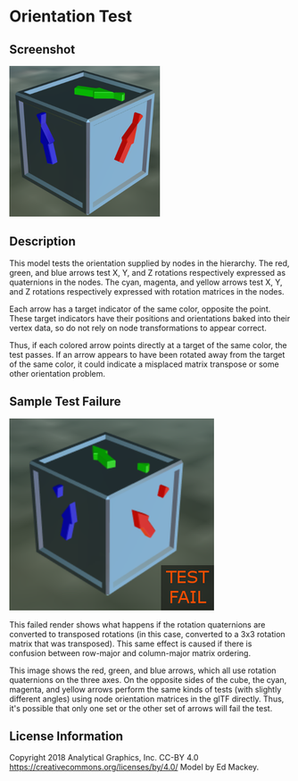 # Orientation Test

## Screenshot

![screenshot](screenshot/screenshot.png)

## Description

This model tests the orientation supplied by nodes in the hierarchy. The red, green, and blue arrows test X, Y, and Z rotations respectively expressed as quaternions in the nodes. The cyan, magenta, and yellow arrows test X, Y, and Z rotations respectively expressed with rotation matrices in the nodes.

Each arrow has a target indicator of the same color, opposite the point. These target indicators have their positions and orientations baked into their vertex data, so do not rely on node transformations to appear correct.

Thus, if each colored arrow points directly at a target of the same color, the test passes. If an arrow appears to have been rotated away from the target of the same color, it could indicate a misplaced matrix transpose or some other orientation problem.

## Sample Test Failure

![Sample Test Failure](screenshot/OrientationTestFail.png)

This failed render shows what happens if the rotation quaternions are converted to transposed rotations (in this case, converted to a 3x3 rotation matrix that was transposed). This same effect is caused if there is confusion between row-major and column-major matrix ordering.

This image shows the red, green, and blue arrows, which all use rotation quaternions on the three axes. On the opposite sides of the cube, the cyan, magenta, and yellow arrows perform the same kinds of tests (with slightly different angles) using node orientation matrices in the glTF directly. Thus, it's possible that only one set or the other set of arrows will fail the test.

## License Information

Copyright 2018 Analytical Graphics, Inc.
CC-BY 4.0 https://creativecommons.org/licenses/by/4.0/
Model by Ed Mackey.
